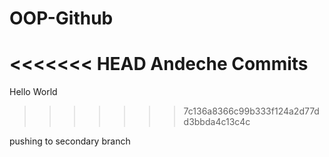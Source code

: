 # OOP-Github
<<<<<<< HEAD
Andeche Commits
=======
Hello World
>>>>>>> 7c136a8366c99b333f124a2d77dd3bbda4c13c4c


pushing to secondary branch